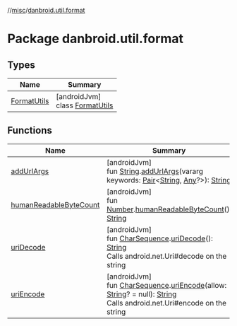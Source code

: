 //[misc](../../index.md)/[danbroid.util.format](index.md)

# Package danbroid.util.format

## Types

| Name | Summary |
|---|---|
| [FormatUtils](-format-utils/index.md) | [androidJvm]<br>class [FormatUtils](-format-utils/index.md) |

## Functions

| Name | Summary |
|---|---|
| [addUrlArgs](add-url-args.md) | [androidJvm]<br>fun [String](https://kotlinlang.org/api/latest/jvm/stdlib/kotlin/-string/index.html).[addUrlArgs](add-url-args.md)(vararg keywords: [Pair](https://kotlinlang.org/api/latest/jvm/stdlib/kotlin/-pair/index.html)&lt;[String](https://kotlinlang.org/api/latest/jvm/stdlib/kotlin/-string/index.html), [Any](https://kotlinlang.org/api/latest/jvm/stdlib/kotlin/-any/index.html)?&gt;): [String](https://kotlinlang.org/api/latest/jvm/stdlib/kotlin/-string/index.html) |
| [humanReadableByteCount](human-readable-byte-count.md) | [androidJvm]<br>fun [Number](https://kotlinlang.org/api/latest/jvm/stdlib/kotlin/-number/index.html).[humanReadableByteCount](human-readable-byte-count.md)(): [String](https://kotlinlang.org/api/latest/jvm/stdlib/kotlin/-string/index.html) |
| [uriDecode](uri-decode.md) | [androidJvm]<br>fun [CharSequence](https://kotlinlang.org/api/latest/jvm/stdlib/kotlin/-char-sequence/index.html).[uriDecode](uri-decode.md)(): [String](https://kotlinlang.org/api/latest/jvm/stdlib/kotlin/-string/index.html)<br>Calls android.net.Uri#decode on the string |
| [uriEncode](uri-encode.md) | [androidJvm]<br>fun [CharSequence](https://kotlinlang.org/api/latest/jvm/stdlib/kotlin/-char-sequence/index.html).[uriEncode](uri-encode.md)(allow: [String](https://kotlinlang.org/api/latest/jvm/stdlib/kotlin/-string/index.html)? = null): [String](https://kotlinlang.org/api/latest/jvm/stdlib/kotlin/-string/index.html)<br>Calls android.net.Uri#encode on the string |
